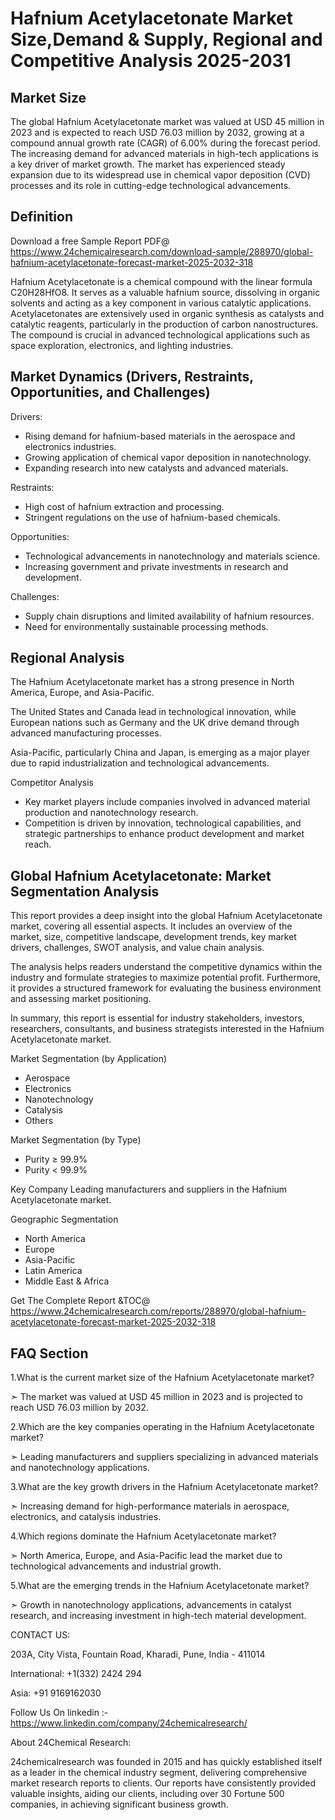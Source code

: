 <h1>Hafnium Acetylacetonate Market Size,Demand & Supply, Regional and Competitive Analysis 2025-2031</h1>
 
<h2>Market Size</h2>
The global Hafnium Acetylacetonate market was valued at USD 45 million in 2023 and is expected to reach USD 76.03 million by 2032, growing at a compound annual growth rate (CAGR) of 6.00% during the forecast period.
The increasing demand for advanced materials in high-tech applications is a key driver of market growth. The market has experienced steady expansion due to its widespread use in chemical vapor deposition (CVD) processes and its role in cutting-edge technological advancements.

<h2>Definition</h2>

Download a free Sample Report PDF@ https://www.24chemicalresearch.com/download-sample/288970/global-hafnium-acetylacetonate-forecast-market-2025-2032-318

Hafnium Acetylacetonate is a chemical compound with the linear formula C20H28HfO8. It serves as a valuable hafnium source, dissolving in organic solvents and acting as a key component in various catalytic applications. Acetylacetonates are extensively used in organic synthesis as catalysts and catalytic reagents, particularly in the production of carbon nanostructures. The compound is crucial in advanced technological applications such as space exploration, electronics, and lighting industries.

<h2>Market Dynamics (Drivers, Restraints, Opportunities, and Challenges)</h2>

Drivers:

- Rising demand for hafnium-based materials in the aerospace and electronics industries.
- Growing application of chemical vapor deposition in nanotechnology.
- Expanding research into new catalysts and advanced materials.

Restraints:

- High cost of hafnium extraction and processing.
- Stringent regulations on the use of hafnium-based chemicals.

Opportunities:

- Technological advancements in nanotechnology and materials science.
- Increasing government and private investments in research and development.

Challenges:

- Supply chain disruptions and limited availability of hafnium resources.
- Need for environmentally sustainable processing methods.


<h2>Regional Analysis</h2>

The Hafnium Acetylacetonate market has a strong presence in North America, Europe, and Asia-Pacific.

The United States and Canada lead in technological innovation, while European nations such as Germany and the UK drive demand through advanced manufacturing processes.

Asia-Pacific, particularly China and Japan, is emerging as a major player due to rapid industrialization and technological advancements.

Competitor Analysis

- Key market players include companies involved in advanced material production and nanotechnology research.
- Competition is driven by innovation, technological capabilities, and strategic partnerships to enhance product development and market reach.

<h2>Global Hafnium Acetylacetonate: Market Segmentation Analysis</h2>

This report provides a deep insight into the global Hafnium Acetylacetonate market, covering all essential aspects. It includes an overview of the market, size, competitive landscape, development trends, key market drivers, challenges, SWOT analysis, and value chain analysis.

The analysis helps readers understand the competitive dynamics within the industry and formulate strategies to maximize potential profit. Furthermore, it provides a structured framework for evaluating the business environment and assessing market positioning.

In summary, this report is essential for industry stakeholders, investors, researchers, consultants, and business strategists interested in the Hafnium Acetylacetonate market.

Market Segmentation (by Application)

- Aerospace
- Electronics
- Nanotechnology
- Catalysis
- Others

Market Segmentation (by Type)

- Purity ≥ 99.9%
- Purity < 99.9%

Key Company
Leading manufacturers and suppliers in the Hafnium Acetylacetonate market.

Geographic Segmentation

- North America
- Europe
- Asia-Pacific
- Latin America
- Middle East & Africa

Get The Complete Report &TOC@ https://www.24chemicalresearch.com/reports/288970/global-hafnium-acetylacetonate-forecast-market-2025-2032-318


<h2>FAQ Section</h2>

1.What is the current market size of the Hafnium Acetylacetonate market?

➣ The market was valued at USD 45 million in 2023 and is projected to reach USD 76.03 million by 2032.


2.Which are the key companies operating in the Hafnium Acetylacetonate market?

➣ Leading manufacturers and suppliers specializing in advanced materials and nanotechnology applications.


3.What are the key growth drivers in the Hafnium Acetylacetonate market?

➣ Increasing demand for high-performance materials in aerospace, electronics, and catalysis industries.


4.Which regions dominate the Hafnium Acetylacetonate market?

➣ North America, Europe, and Asia-Pacific lead the market due to technological advancements and industrial growth.


5.What are the emerging trends in the Hafnium Acetylacetonate market?

➣ Growth in nanotechnology applications, advancements in catalyst research, and increasing investment in high-tech material development.





CONTACT US:

203A, City Vista, Fountain Road, Kharadi, Pune, India - 411014

International: +1(332) 2424 294

Asia: +91 9169162030

Follow Us On linkedin :- https://www.linkedin.com/company/24chemicalresearch/ 

About 24Chemical Research:

24chemicalresearch was founded in 2015 and has quickly established itself as a leader in the chemical industry segment, delivering comprehensive market research reports to clients. Our reports have consistently provided valuable insights, aiding our clients, including over 30 Fortune 500 companies, in achieving significant business growth.
